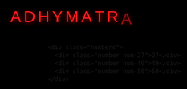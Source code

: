<!DOCTYPE html>
<html lang="id">
<head>
  <meta charset="UTF-8" />
  <meta name="viewport" content="width=device-width, initial-scale=1.0" />
  <title>2nd Anniversary Adhymatra Sultra</title>

  <link href="https://fonts.googleapis.com/css2?family=Anton&display=swap" rel="stylesheet" />

  <style>
    * {
      margin: 0;
      padding: 0;
      box-sizing: border-box;
    }

    html, body {
      width: 100%;
      height: 100%;
      background-color: #000;
      font-family: 'Arial', sans-serif;
      overflow: hidden;
    }

    #intro {
      position: fixed;
      top: 0;
      left: 0;
      width: 100%;
      height: 100vh;
      background: #000;
      display: flex;
      flex-direction: column;
      justify-content: center;
      align-items: center;
      z-index: 9999;
      animation: fadeOut 1.5s ease 5.6s forwards;
      padding: 0 10px;
    }

    #title {
      display: flex;
      flex-wrap: wrap;
      justify-content: center;
      align-items: center;
      gap: 5px;
      margin-bottom: 20px;
      max-width: 100%;
      word-break: break-word;
    }

    .letter {
      font-family: 'Anton', sans-serif;
      font-size: 2.3em;
      color: #ff1e1e;
      text-shadow: 1px 1px 8px rgba(255, 0, 0, 0.7);
      opacity: 0;
      transform: translateY(10px);
      animation: fadeLetter 0.3s forwards;
    }

    /* Delay per huruf */
    .letter:nth-child(1)  { animation-delay: 0.2s; }
    .letter:nth-child(2)  { animation-delay: 0.4s; }
    .letter:nth-child(3)  { animation-delay: 0.6s; }
    .letter:nth-child(4)  { animation-delay: 0.8s; }
    .letter:nth-child(5)  { animation-delay: 1.0s; }
    .letter:nth-child(6)  { animation-delay: 1.2s; }
    .letter:nth-child(7)  { animation-delay: 1.4s; }
    .letter:nth-child(8)  { animation-delay: 1.6s; }
    .letter:nth-child(9)  { animation-delay: 1.8s; }
    .letter:nth-child(10) { animation-delay: 2.0s; }
    .letter:nth-child(11) { animation-delay: 2.2s; }
    .letter:nth-child(12) { animation-delay: 2.4s; }
    .letter:nth-child(13) { animation-delay: 2.6s; }
    .letter:nth-child(14) { animation-delay: 2.8s; }
    .letter:nth-child(15) { animation-delay: 3.0s; }
    .letter:nth-child(16) { animation-delay: 3.2s; }

    @keyframes fadeLetter {
      to {
        opacity: 1;
        transform: translateY(0);
      }
    }

    .numbers {
      display: flex;
      gap: 15px;
      margin-top: 10px;
      flex-wrap: nowrap;
    }

    .number {
      font-family: 'Anton', sans-serif;
      font-size: 1.8em;
      color: #ff1e1e;
      opacity: 0;
      animation: fadeIn 0.5s ease forwards;
    }

    .num-27 { animation-delay: 3.3s; }
    .num-49 { animation-delay: 3.9s; }
    .num-50 { animation-delay: 4.5s; }

    @keyframes fadeIn {
      from {
        opacity: 0;
        transform: translateY(10px);
      }
      to {
        opacity: 1;
        transform: translateY(0);
      }
    }

    @keyframes fadeOut {
      to {
        opacity: 0;
        visibility: hidden;
      }
    }

    .container {
      width: 100%;
      height: 100vh;
      display: flex;
      justify-content: center;
      align-items: center;
      opacity: 0;
      animation: fadeInContent 1s ease forwards;
      animation-delay: 5.6s;
      padding: 10px;
    }

    @keyframes fadeInContent {
      to {
        opacity: 1;
      }
    }

    img {
      max-width: 100%;
      height: auto;
      border-radius: 12px;
      box-shadow: 0 0 20px rgba(255, 0, 0, 0.4);
    }

    @media (max-width: 480px) {
      .letter {
        font-size: 1.9em;
      }
      .number {
        font-size: 1.5em;
      }
    }
  </style>
</head>
<body>

  <!-- Intro -->
  <div id="intro">
    <div id="title">
      <span class="letter">A</span>
      <span class="letter">D</span>
      <span class="letter">H</span>
      <span class="letter">Y</span>
      <span class="letter">M</span>
      <span class="letter">A</span>
      <span class="letter">T</span>
      <span class="letter">R</span>
      <span class="letter">A</span>
      <span class="letter">&nbsp;</span>
      <span class="letter">S</span>
      <span class="letter">U</span>
      <span class="letter">L</span>
      <span class="letter">T</span>
      <span class="letter">R</span>
      <span class="letter">A</span>
    </div>

    <div class="numbers">
      <div class="number num-27">27</div>
      <div class="number num-49">49</div>
      <div class="number num-50">50</div>
    </div>
  </div>

  <!-- Gambar Undangan -->
  <div class="container">
    <img src="adhymatra.jpg" alt="Undangan Adhymatra Sultra" />
  </div>

</body>
</html>
